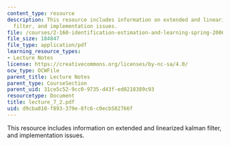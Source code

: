 ```yaml
---
content_type: resource
description: This resource includes information on extended and linearized kalman
  filter, and implementation issues.
file: /courses/2-160-identification-estimation-and-learning-spring-2006/d9cba810f893379e8fc6c0ecb582766f_lecture_7_2.pdf
file_size: 184847
file_type: application/pdf
learning_resource_types:
- Lecture Notes
license: https://creativecommons.org/licenses/by-nc-sa/4.0/
ocw_type: OCWFile
parent_title: Lecture Notes
parent_type: CourseSection
parent_uid: 31ce5c52-9cc0-9735-d43f-ed0218389c93
resourcetype: Document
title: lecture_7_2.pdf
uid: d9cba810-f893-379e-8fc6-c0ecb582766f
---
```

This resource includes information on extended and linearized kalman filter, and implementation issues.